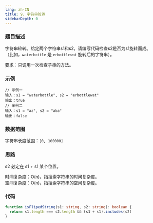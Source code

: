 ```yaml
---
lang: zh-CN
title: 9. 字符串轮转
sidebarDepth: 0
---
```


### 题目描述

字符串轮转。给定两个字符串s1和s2，请编写代码检查s2是否为s1旋转而成。  
（比如，`waterbottle` 是 `erbottlewat` 旋转后的字符串）。

要求：只调用一次检查子串的方法。


### 示例

```
// 示例一
输入：s1 = "waterbottle", s2 = "erbottlewat"
输出：true
// 示例二
输入：s1 = "aa", s2 = "aba"
输出：false
```


### 数据范围

字符串长度范围：`[0, 100000]`


### 思路

s2 必定在 s1 + s1 某个位置。

时间复杂度：O(n)，指搜索字符串的时间复杂度。  
空间复杂度：O(n)，指搜索字符串的空间复杂度。


### 代码

```ts
function isFlipedString(s1: string, s2: string): boolean {
  return s1.length === s2.length && (s1 + s1).includes(s2)
}
```

